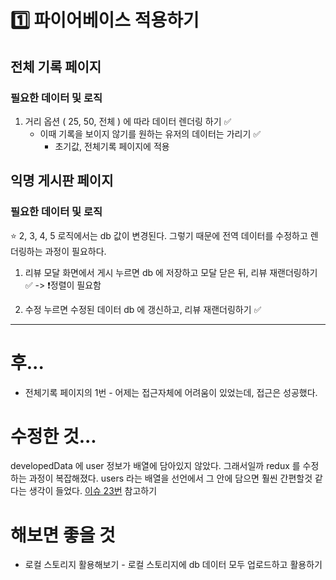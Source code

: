 # 1️⃣ 파이어베이스 적용하기

## 전체 기록 페이지

### 필요한 데이터 및 로직

1. 거리 옵션 ( 25, 50, 전체 ) 에 따라 데이터 렌더링 하기 ✅
    * 이때 기록을 보이지 않기를 원하는 유저의 데이터는 가리기 ✅
        * 초기값, 전체기록 페이지에 적용


## 익명 게시판 페이지

### 필요한 데이터 및 로직

⭐️ 2, 3, 4, 5 로직에서는 db 값이 변경된다. 그렇기 때문에 전역 데이터를 수정하고 렌더링하는 과정이 필요하다. 

1. 리뷰 모달 화면에서 게시 누르면 db 에 저장하고 모달 닫은 뒤, 리뷰 재랜더링하기 ✅ -> ❗️정렬이 필요함

2. 수정 누르면 수정된 데이터 db 에 갱신하고, 리뷰 재랜더링하기 ✅

---

# 후...

* 전체기록 페이지의 1번 - 어제는 접근자체에 어려움이 있었는데, 접근은 성공했다.

# 수정한 것...
developedData 에 user 정보가 배열에 담아있지 않았다. 그래서일까 redux 를 수정하는 과정이 복잡해졌다. users 라는 배열을 선언에서 그 안에 담으면 훨씬 간편할것 같다는 생각이 들었다. [이슈 23번](https://github.com/RIDE-THE-WAVE/Frontend/issues/23) 참고하기



# 해보면 좋을 것

* 로컬 스토리지 활용해보기 - 로컬 스토리지에 db 데이터 모두 업로드하고 활용하기